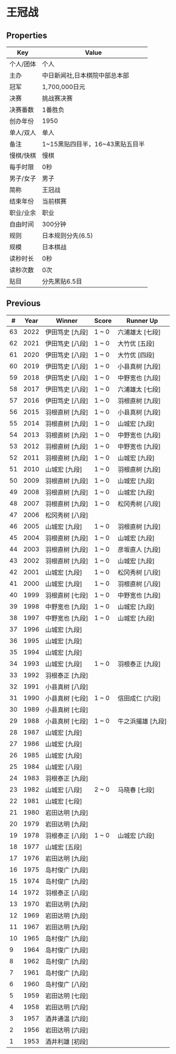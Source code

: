 # 王冠战

## Properties

| Key | Value |
| --- | ----- |
| 个人/团体 | 个人 |
| 主办 | 中日新闻社,日本棋院中部总本部 |
| 冠军 | 1,700,000日元 |
| 决赛 | 挑战赛决赛 |
| 决赛番数 | 1番胜负 |
| 创办年份 | 1950 |
| 单人/双人 | 单人 |
| 备注 | 1~15黑贴四目半，16~43黑贴五目半 |
| 慢棋/快棋 | 慢棋 |
| 每手时限 | 0秒 |
| 男子/女子 | 男子 |
| 简称 | 王冠战 |
| 结束年份 | 当前棋赛 |
| 职业/业余 | 职业 |
| 自由时间 | 300分钟 |
| 规则 | 日本规则分先(6.5) |
| 规模 | 日本棋战 |
| 读秒时长 | 0秒 |
| 读秒次数 | 0次 |
| 贴目 | 分先黑贴6.5目 |

## Previous

| # | Year | Winner | Score | Runner Up |
| --- | --- | --- | --- | --- |
| 63 | 2022 | 伊田笃史 [九段] | 1 ~ 0 | 六浦雄太 [七段] |
| 62 | 2021 | 伊田笃史 [八段] | 1 ~ 0 | 大竹优 [五段] |
| 61 | 2020 | 伊田笃史 [八段] | 1 ~ 0 | 大竹优 [四段] |
| 60 | 2019 | 伊田笃史 [八段] | 1 ~ 0 | 小县真树 [九段] |
| 59 | 2018 | 伊田笃史 [八段] | 1 ~ 0 | 中野宽也 [九段] |
| 58 | 2017 | 伊田笃史 [八段] | 1 ~ 0 | 六浦雄太 [七段] |
| 57 | 2016 | 伊田笃史 [八段] | 1 ~ 0 | 羽根直树 [九段] |
| 56 | 2015 | 羽根直树 [九段] | 1 ~ 0 | 小县真树 [九段] |
| 55 | 2014 | 羽根直树 [九段] | 1 ~ 0 | 山城宏 [九段] |
| 54 | 2013 | 羽根直树 [九段] | 1 ~ 0 | 中野宽也 [九段] |
| 53 | 2012 | 羽根直树 [九段] | 1 ~ 0 | 中野宽也 [九段] |
| 52 | 2011 | 羽根直树 [九段] | 1 ~ 0 | 山城宏 [九段] |
| 51 | 2010 | 山城宏 [九段] | 1 ~ 0 | 羽根直树 [九段] |
| 50 | 2009 | 羽根直树 [九段] | 1 ~ 0 | 山城宏 [九段] |
| 49 | 2008 | 羽根直树 [九段] | 1 ~ 0 | 山城宏 [九段] |
| 48 | 2007 | 羽根直树 [九段] | 1 ~ 0 | 松冈秀树 [八段] |
| 47 | 2006 | 松冈秀树 [八段] |  |  |
| 46 | 2005 | 山城宏 [九段] | 1 ~ 0 | 羽根直树 [九段] |
| 45 | 2004 | 羽根直树 [九段] | 1 ~ 0 | 山城宏 [九段] |
| 44 | 2003 | 羽根直树 [九段] | 1 ~ 0 | 彦坂直人 [九段] |
| 43 | 2002 | 羽根直树 [九段] | 1 ~ 0 | 山城宏 [九段] |
| 42 | 2001 | 山城宏 [九段] | 1 ~ 0 | 松冈秀树 [八段] |
| 41 | 2000 | 山城宏 [九段] | 1 ~ 0 | 羽根直树 [八段] |
| 40 | 1999 | 羽根直树 [七段] | 1 ~ 0 | 中野宽也 [九段] |
| 39 | 1998 | 中野宽也 [九段] | 1 ~ 0 | 山城宏 [九段] |
| 38 | 1997 | 中野宽也 [九段] | 1 ~ 0 | 山城宏 [九段] |
| 37 | 1996 | 山城宏 [九段] |  |  |
| 36 | 1995 | 山城宏 [九段] |  |  |
| 35 | 1994 | 山城宏 [九段] |  |  |
| 34 | 1993 | 山城宏 [九段] | 1 ~ 0 | 羽根泰正 [九段] |
| 33 | 1992 | 羽根泰正 [九段] |  |  |
| 32 | 1991 | 小县真树 [八段] |  |  |
| 31 | 1990 | 小县真树 [七段] | 1 ~ 0 | 信田成仁 [六段] |
| 30 | 1989 | 小县真树 [七段] |  |  |
| 29 | 1988 | 小县真树 [七段] | 1 ~ 0 | 牛之浜撮雄 [九段] |
| 28 | 1987 | 山城宏 [九段] |  |  |
| 27 | 1986 | 山城宏 [九段] |  |  |
| 26 | 1985 | 山城宏 [九段] |  |  |
| 25 | 1984 | 山城宏 [八段] |  |  |
| 24 | 1983 | 羽根泰正 [九段] |  |  |
| 23 | 1982 | 山城宏 [八段] | 2 ~ 0 | 马晓春 [七段] |
| 22 | 1981 | 山城宏 [七段] |  |  |
| 21 | 1980 | 岩田达明 [九段] |  |  |
| 20 | 1979 | 岩田达明 [九段] |  |  |
| 19 | 1978 | 羽根泰正 [八段] | 1 ~ 0 | 山城宏 [六段] |
| 18 | 1977 | 山城宏 [五段] |  |  |
| 17 | 1976 | 岩田达明 [九段] |  |  |
| 16 | 1975 | 岛村俊广 [九段] |  |  |
| 15 | 1974 | 岛村俊广 [九段] |  |  |
| 14 | 1972 | 羽根泰正 [八段] |  |  |
| 13 | 1970 | 岩田达明 [九段] |  |  |
| 12 | 1969 | 岩田达明 [九段] |  |  |
| 11 | 1967 | 岩田达明 [九段] |  |  |
| 10 | 1965 | 岛村俊广 [九段] |  |  |
| 9 | 1964 | 岛村俊广 [九段] |  |  |
| 8 | 1962 | 岛村俊广 [九段] |  |  |
| 7 | 1961 | 岛村俊广 [九段] |  |  |
| 6 | 1960 | 岛村俊广 [八段] |  |  |
| 5 | 1959 | 岩田达明 [七段] |  |  |
| 4 | 1958 | 岩田达明 [六段] |  |  |
| 3 | 1957 | 酒井通温 [六段] |  |  |
| 2 | 1956 | 岩田达明 [六段] |  |  |
| 1 | 1953 | 酒井利雄 [初段] |  |  |


